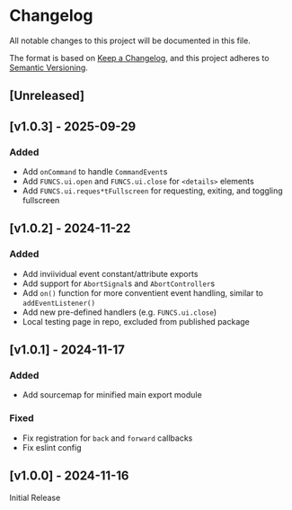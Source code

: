 <!-- markdownlint-disable -->
# Changelog
All notable changes to this project will be documented in this file.

The format is based on [Keep a Changelog](https://keepachangelog.com/en/1.0.0/),
and this project adheres to [Semantic Versioning](https://semver.org/spec/v2.0.0.html).

## [Unreleased]

## [v1.0.3] - 2025-09-29

### Added
- Add `onCommand` to handle `CommandEvent`s
- Add `FUNCS.ui.open` and `FUNCS.ui.close` for `<details>` elements
- Add `FUNCS.ui.reques*tFullscreen` for requesting, exiting, and toggling fullscreen

## [v1.0.2] - 2024-11-22

### Added
- Add inviividual event constant/attribute exports
- Add support for `AbortSignal`s and `AbortController`s
- Add `on()` function for more conventient event handling, similar to `addEventListener()`
- Add new pre-defined handlers (e.g. `FUNCS.ui.close`)
- Local testing page in repo, excluded from published package

## [v1.0.1] - 2024-11-17

### Added
- Add sourcemap for minified main export module

### Fixed
- Fix registration for `back` and `forward` callbacks
- Fix eslint config

## [v1.0.0] - 2024-11-16

Initial Release
